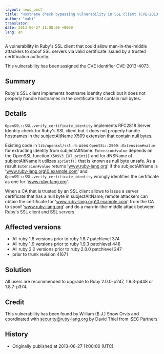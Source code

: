 ```yaml
---
layout: news_post
title: "Hostname check bypassing vulnerability in SSL client (CVE-2013-4073)"
author: "nahi"
translator:
date: 2013-06-27 11:00:00 +0000
lang: en
---
```


A vulnerability in Ruby's SSL client that could allow man-in-the-middle
attackers to spoof SSL servers via valid certificate issued by a trusted
certification authority.

This vulnerability has been assigned the CVE identifier CVE-2013-4073.

## Summary

Ruby's SSL client implements hostname identity check but it does not
properly handle hostnames in the certificate that contain null bytes.

## Details

`OpenSSL::SSL.verify_certificate_identity` implements RFC2818 Server
Identity check for Ruby's SSL client but it does not properly handle
hostnames in the subjectAltName X509 extension that contain null bytes.

Existing code in `lib/openssl/ssl.rb` uses `OpenSSL::X509::Extension#value`
for extracting identity from subjectAltName.  `Extension#value` depends on the
OpenSSL function `X509V3_EXT_print()` and for dNSName of subjectAltName it
utilizes `sprintf()` that is known as null byte unsafe.  As a result
`Extension#value` returns 'www.ruby-lang.org' if the subjectAltName is
'www.ruby-lang.org\0.example.com' and
`OpenSSL::SSL.verify_certificate_identity` wrongly identifies the
certificate as one for 'www.ruby-lang.org'.

When a CA that is trusted by an SSL client allows to issue a server certificate
that has a null byte in subjectAltName, remote attackers can obtain the
certificate for 'www.ruby-lang.org\0.example.com' from the CA to spoof
'www.ruby-lang.org' and do a man-in-the-middle attack between Ruby's SSL client
and SSL servers.

## Affected versions

 * All ruby 1.8 versions prior to ruby 1.8.7 patchlevel 374
 * All ruby 1.9 versions prior to ruby 1.9.3 patchlevel 448
 * All ruby 2.0 versions prior to ruby 2.0.0 patchlevel 247
 * prior to trunk revision 41671

## Solution

All users are recommended to upgrade to Ruby 2.0.0-p247, 1.9.3-p448 or
1.8.7-p374.

## Credit

This vulnerability has been found by William (B.J.) Snow Orvis and coordinated
with security@ruby-lang.org by David Thiel from iSEC Partners.

## History

 * Originally published at 2013-06-27 11:00:00 (UTC)
